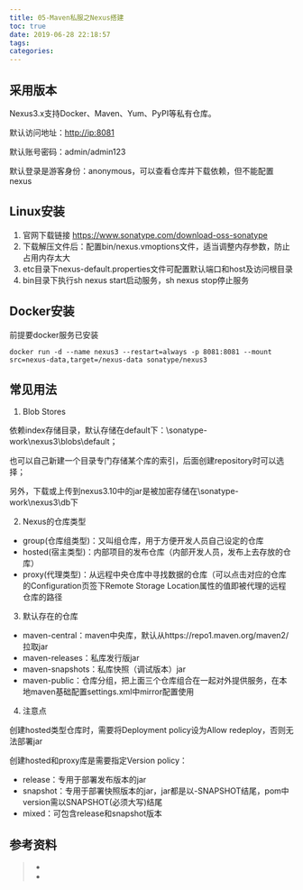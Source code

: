 ```yaml
---
title: 05-Maven私服之Nexus搭建
toc: true
date: 2019-06-28 22:18:57
tags:
categories:
---
```




## 采用版本

Nexus3.x支持Docker、Maven、Yum、PyPI等私有仓库。

默认访问地址：<http://ip:8081>

默认账号密码：admin/admin123

默认登录是游客身份：anonymous，可以查看仓库并下载依赖，但不能配置nexus

##  Linux安装

1. 官网下载链接  <https://www.sonatype.com/download-oss-sonatype>
2. 下载解压文件后：配置bin/nexus.vmoptions文件，适当调整内存参数，防止占用内存太大
3. etc目录下nexus-default.properties文件可配置默认端口和host及访问根目录
4. bin目录下执行sh nexus start启动服务，sh nexus stop停止服务

## Docker安装

前提要docker服务已安装

```
docker run -d --name nexus3 --restart=always -p 8081:8081 --mount src=nexus-data,target=/nexus-data sonatype/nexus3
```

## 常见用法

1. Blob Stores

依赖index存储目录，默认存储在default下：\sonatype-work\nexus3\blobs\default；

也可以自己新建一个目录专门存储某个库的索引，后面创建repository时可以选择；

另外，下载或上传到nexus3.10中的jar是被加密存储在\sonatype-work\nexus3\db下



2. Nexus的仓库类型

- group(仓库组类型)：又叫组仓库，用于方便开发人员自己设定的仓库
- hosted(宿主类型)：内部项目的发布仓库（内部开发人员，发布上去存放的仓库）
- proxy(代理类型)：从远程中央仓库中寻找数据的仓库（可以点击对应的仓库的Configuration页签下Remote Storage Location属性的值即被代理的远程仓库的路径

3. 默认存在的仓库

- maven-central：maven中央库，默认从https://repo1.maven.org/maven2/拉取jar 
- maven-releases：私库发行版jar 
- maven-snapshots：私库快照（调试版本）jar 
- maven-public：仓库分组，把上面三个仓库组合在一起对外提供服务，在本地maven基础配置settings.xml中mirror配置使用

4. 注意点

创建hosted类型仓库时，需要将Deployment policy设为Allow redeploy，否则无法部署jar

创建hosted和proxy库是需要指定Version policy：

- release：专用于部署发布版本的jar
- snapshot：专用于部署快照版本的jar，jar都是以-SNAPSHOT结尾，pom中version需以SNAPSHOT(必须大写)结尾
- mixed：可包含release和snapshot版本



## 参考资料
> - []()
> - []()
